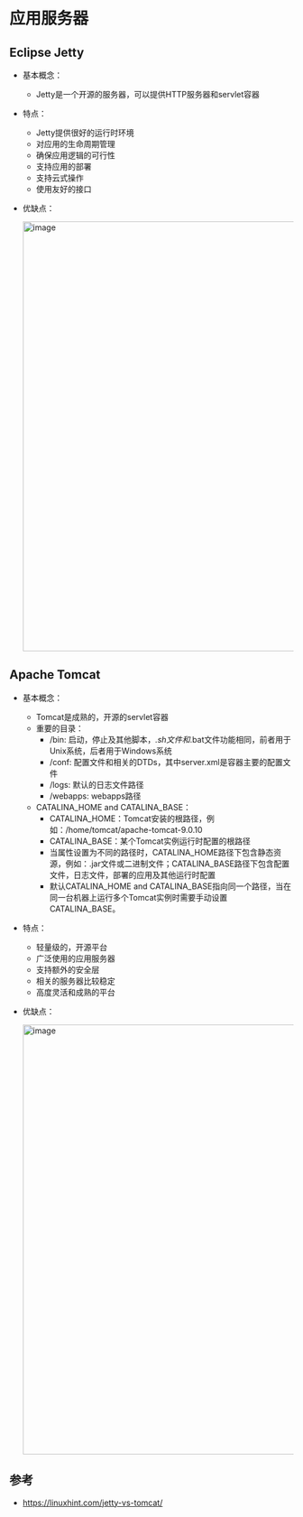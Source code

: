 # 应用服务器

## Eclipse Jetty

  - 基本概念：
    - Jetty是一个开源的服务器，可以提供HTTP服务器和servlet容器
  - 特点：
    - Jetty提供很好的运行时环境
    - 对应用的生命周期管理
    - 确保应用逻辑的可行性
    - 支持应用的部署
    - 支持云式操作
    - 使用友好的接口
  - 优缺点：
  
    <img width="762" alt="image" src="https://user-images.githubusercontent.com/46510621/147032634-61b50222-b517-4f07-9c44-b46c2421434c.png">
  
## Apache Tomcat

  - 基本概念：
    - Tomcat是成熟的，开源的servlet容器
    - 重要的目录：
      - /bin: 启动，停止及其他脚本，*.sh文件和*.bat文件功能相同，前者用于Unix系统，后者用于Windows系统
      - /conf: 配置文件和相关的DTDs，其中server.xml是容器主要的配置文件
      - /logs: 默认的日志文件路径
      - /webapps: webapps路径
    - CATALINA_HOME and CATALINA_BASE：
      - CATALINA_HOME：Tomcat安装的根路径，例如：/home/tomcat/apache-tomcat-9.0.10
      - CATALINA_BASE：某个Tomcat实例运行时配置的根路径
      - 当属性设置为不同的路径时，CATALINA_HOME路径下包含静态资源，例如：.jar文件或二进制文件；CATALINA_BASE路径下包含配置文件，日志文件，部署的应用及其他运行时配置
      - 默认CATALINA_HOME and CATALINA_BASE指向同一个路径，当在同一台机器上运行多个Tomcat实例时需要手动设置CATALINA_BASE。
  - 特点：
    - 轻量级的，开源平台
    - 广泛使用的应用服务器
    - 支持额外的安全层
    - 相关的服务器比较稳定
    - 高度灵活和成熟的平台
  - 优缺点：
  
    <img width="762" alt="image" src="https://user-images.githubusercontent.com/46510621/147045312-696f30ac-d8de-429c-8005-445a0119bca1.png">
  
## 参考

  - https://linuxhint.com/jetty-vs-tomcat/
  
